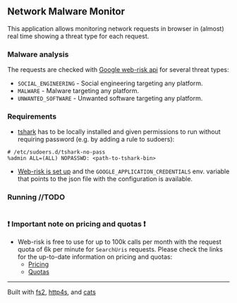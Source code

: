 ## Network Malware Monitor

This application allows monitoring network requests in browser in (almost) real time
showing a threat type for each request.

### Malware analysis

The requests are checked with [Google web-risk api](https://cloud.google.com/web-risk) for several threat types:

* `SOCIAL_ENGINEERING` - Social engineering targeting any platform.
* `MALWARE` - Malware targeting any platform.
* `UNWANTED_SOFTWARE` - Unwanted software targeting any platform.

### Requirements

* [tshark](https://tshark.dev/) has to be locally installed and given permissions to run without requiring password (e.g. by adding a rule to sudoers): 
```
# /etc/sudoers.d/tshark-no-pass
%admin ALL=(ALL) NOPASSWD: <path-to-tshark-bin>
```
* [Web-risk is set up](https://cloud.google.com/web-risk/docs/detect-malicious-urls) and the `GOOGLE_APPLICATION_CREDENTIALS` env. variable that points to the json file with the configuration is available. 

### Running //TODO
```

```

### :exclamation: Important note on pricing and quotas :exclamation:

 * Web-risk is free to use for up to 100k calls per month with the request quota of 6k per minute for `SearchUris` requests.
 Please check the links for the up-to-date information on pricing and quotas:
	- [Pricing](https://cloud.google.com/web-risk/pricing/) 
	- [Quotas](https://cloud.google.com/web-risk/quotas)

---
Built with [fs2](https://fs2.io/), [http4s](https://http4s.org/), and [cats](https://typelevel.org/cats-effect/)

